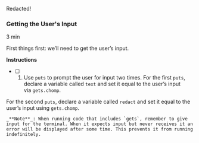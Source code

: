 Redacted!

### Getting the User's Input

3 min

First things first: we’ll need to get the user’s input.

**Instructions**

    
- [ ]  1. Use `puts` to prompt the user for input two times. For the first `puts`, declare a variable called `text` and set it equal to the user’s input via `gets.chomp`.
    
		
For the second `puts`, declare a variable called `redact` and set it equal to the user’s input using `gets.chomp`.
    
	_**Note**_: When running code that includes `gets`, remember to give input for the terminal. When it expects input but never receives it an error will be displayed after some time. This prevents it from running indefinitely.
